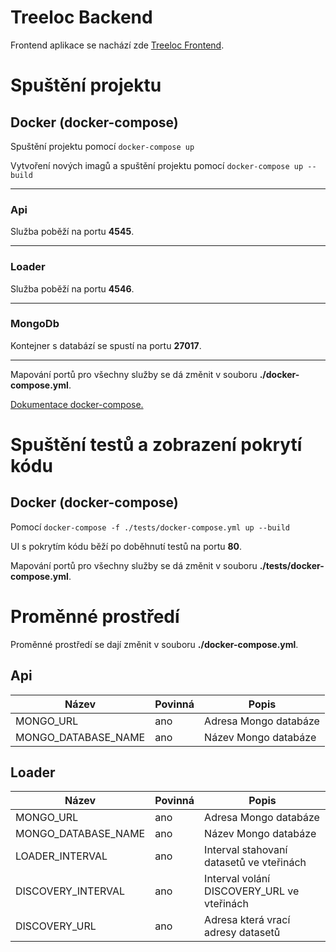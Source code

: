 # Treeloc Backend

Frontend aplikace se nachází zde [Treeloc Frontend](https://github.com/prixladi/treeloc-frontend).

# Spuštění projektu

## Docker (docker-compose)

Spuštění projektu pomocí `docker-compose up`

Vytvoření nových imagů a spuštění projektu pomocí `docker-compose up --build`

---

### Api 

Služba poběží na portu **4545**.

---
### Loader 

Služba poběží na portu **4546**.

---

### MongoDb

Kontejner s databází se spustí na portu **27017**.

---

Mapování portů pro všechny služby se dá změnit v souboru **./docker-compose.yml**.

[Dokumentace docker-compose.](https://docs.docker.com/compose/)

# Spuštění testů a zobrazení pokrytí kódu 

## Docker (docker-compose)

Pomocí `docker-compose -f ./tests/docker-compose.yml up --build`

UI s pokrytím kódu běží po doběhnutí testů na portu **80**.

Mapování portů pro všechny služby se dá změnit v souboru **./tests/docker-compose.yml**.

# Proměnné prostředí
Proměnné prostředí se dají změnit v souboru **./docker-compose.yml**.

## Api

|Název|Povinná|Popis|
|---|---|---|
|MONGO_URL|ano|Adresa Mongo databáze|
|MONGO_DATABASE_NAME|ano|Název Mongo databáze|

## Loader

|Název|Povinná|Popis|
|---|---|---|
|MONGO_URL|ano|Adresa Mongo databáze|
|MONGO_DATABASE_NAME|ano|Název Mongo databáze|
|LOADER_INTERVAL|ano|Interval stahovaní datasetů ve vteřinách|
|DISCOVERY_INTERVAL|ano|Interval volání DISCOVERY_URL ve vteřinách|
|DISCOVERY_URL|ano|Adresa která vrací adresy datasetů|